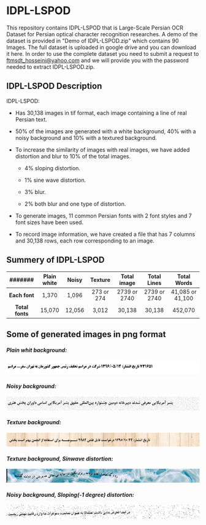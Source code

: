 # IDPL-LSPOD
This repository contains IDPL-LSPOD that is Large-Scale Persian OCR Dataset for Persian optical character recognition researches. A demo of the dataset is provided in "Demo of IDPL-LSPOD.zip" which contains 90 Images. The full dataset is uploaded in google drive and you can download it here. In order to use the complete dataset you need to submit a request to ftmsdt_hosseini@yahoo.com and we will provide you with the password needed to extract IDPL-LSPOD.zip.

## IDPL-LSPOD Description
IDPL-LSPOD:
+ Has 30,138 images in tif format, each image containing a line of real Persian text.

+ 50% of the images are generated with a white background, 40% with a noisy background and 10% with a textured background.

+ To increase the similarity of images with real images, we have added distortion and blur to 10% of the total images.
  + 4% sloping distortion.
  
  + 1% sine wave distortion.
 
  + 3% blur.
  
  + 2% both blur and one type of distortion.
  
+ To generate images, 11 common Persian fonts with 2 font styles and 7 font sizes have been used.

+ To record image information, we have created a file that has 7 columns and 30,138 rows, each row corresponding to an image.
## Summery of IDPL-LSPOD
|#######| **Plain white** | **Noisy** | **Texture** | **Total image**| **Total Lines** | **Total Words** |
:-:|:-:|:-:|:-:|:-:|:-:|:-:
| **Each font** | 1,370 | 1,096 | 273 or 274 | 2739 or 2740 | 2739 or 2740 | 41,085 or 41,100 |
| **Total fonts** | 15,070 | 12,056 | 3,012 | 30,138 | 30,138 | 452,070 |

## Some of generated images in png format
#### *Plain whit background:*
![](images/16475.png)
#### *Noisy background:*
![](images/08252.png)
#### *Texture background:*
![](images/08230.png)
#### *Texture background, Sinwave distortion:*
![](images/05044.png)
#### *Noisy background, Sloping(-1 degree) distortion:*
![](images/21991.png)
